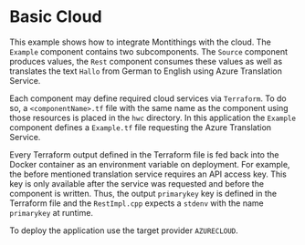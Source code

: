 <!-- (c) https://github.com/MontiCore/monticore -->

# Basic Cloud

This example shows how to integrate Montithings with the cloud. The `Example` component contains two subcomponents. The `Source` component produces values, the `Rest` component consumes these values as well as translates the text `Hallo` from German to English using Azure Translation Service.

Each component may define required cloud services via `Terraform`. To do so, a `<componentName>.tf` file with the same name as the component using those resources is placed in the `hwc` directory. In this application the `Example` component defines a `Example.tf` file requesting the Azure Translation Service.

Every Terraform output defined in the Terraform file is fed back into the Docker container as an environment variable on deployment. For example, the before mentioned translation service requires an API access key. This key is only available after the service was requested and before the component is written. Thus, the output `primarykey` key is defined in the Terraform file and the `RestImpl.cpp` expects a `stdenv` with the name `primarykey` at runtime.

To deploy the application use the target provider `AZURECLOUD`.
